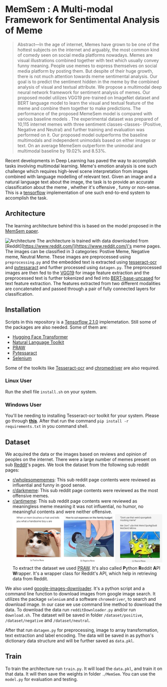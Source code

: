 # MemSem : A Multi-modal Framework for Sentimental Analysis of Meme

> Abstract—In the age of internet, Memes have grown to be one of the hottest subjects on the internet and arguably, the most common kind of comedy seen on social media platforms nowadays. Memes are visual illustrations combined together with text which usually convey funny meaning. People use memes to express themselves on social media platform by posting them. But despite of their huge growth, there is not much attention towards meme sentimental analysis. Our goal is to predict the sentiment hidden in the meme by the combined analysis of visual and textual attribute. We propose a multimodal deep neural network framework for sentiment analysis of memes. 
> Our proposed model utilizes VGG19 pre-trained on ImageNet dataset and BERT  language model to learn the visual and textual feature of the meme and combine them together to make predictions. The performance of the proposed MemeSem model is compared with various baseline models . The experimental dataset was prepared of 10,115 internet memes with three sentiment classes-classes- (Positive, Negative and Neutral) and further training and evaluation was performed on it. Our proposed model outperforms the baseline multimodals and independent unimodals based on either images or text. On an average MemeSem outperform the unimodal and multimodal baseline by 19.02% and 8.53%.

Recent developments in Deep Learning has paved the way to accomplish tasks involving multimodal learning. Meme's emotion analysis is one such challenge which requires high-level scene interpretation from images combined with language modelling of relevant text. Given an image and a natural language text about the image, the task is to provide an accurate classification about the meme , whether it's offensive , funny or non-sense. This is a [tensorflow](https://www.tensorflow.org/api_docs/python/) implementation of one such end-to-end system to accomplish the task.

## Architecture
The learning architecture behind this is based on the model proposed in the [MemSem paper](https://drive.google.com/file/d/1eAbbQLemseaGMdHrmFjukQZUG1vqVbfL/view?usp=sharing).

![Architecture](./dataset/Architecture.png)
The architecture is trained with data downloaded from [Reddit](https://www.reddit.com/](https://www.reddit.com/)'s meme pages. The images can be classified in 3 categories: Postive Meme, Negative meme, Neutral Meme. These images are preprocessed using `preprocessing.py` and the embedded text is extracted using [tesseract-ocr](https://tesseract-ocr.github.io/) and [pytessaract](https://github.com/madmaze/pytesseract) and further processed using `datagen.py`. The preprocessed images are then fed to the [VGG19](https://arxiv.org/abs/1409.1556) for image feature extraction and the preprocessed text is further tokenized and fed into [BERT-base-uncased](https://arxiv.org/abs/1810.04805) for text feature extraction. The features extracted from two different modalities are concatenated and passed through a pair of fully connected layers for classification.

## Installation
Scripts in this repository is a  [Tensorflow 2.1.0](https://www.tensorflow.org/api_docs/python/) implemetation. Still some of the packages are also needed. Some of them are:
- [Hugging Face Transformer](https://huggingface.co/transformers/)
- [Natural Language Toolkit](https://www.nltk.org/)
- [PRAW](https://praw.readthedocs.io/)
- [Pytessaract](https://github.com/madmaze/pytesseract)
- [Selenium](https://www.selenium.dev/documentation/en/)

Some of the toolkits like [Tesseract-ocr](https://tesseract-ocr.github.io/) and [chromedriver](https://chromedriver.chromium.org/) are also required.
### Linux User
Run the shell file `install.sh` on your system.

### Windows User
You'll be needing to installing Tesseract-ocr toolkit for your system. Please go through [**this**]([https://github.com/tesseract-ocr/tesseract](https://github.com/tesseract-ocr/tesseract)).  After that run the command 
`pip install -r requirements.txt` 
in you command shell.


## Dataset
We acquired the data or the images based on reviews and opinion of peoples on the internet. There were a large number of memes present on sub [Reddit](https://www.reddit.com/)'s pages. We took the dataset from the following sub reddit pages:
- [r/wholesomememes](https://www.reddit.com/r/wholesomememes/): This sub reddit page contents were reviewed as influential and funny in good sense.
- [r/darkmeme](https://www.reddit.com/r/darkmeme/): This sub reddit page contents were reviewed as the most offensive memes.
- [r/antimeme](https://www.reddit.com/r/antimeme/): This sub reddit page contents were reviewed as meaningless meme meaning it was not influential, no humor, no meaningful contents and were neither offensive.
![Memes](./dataset/3_tile_MEME.jpg)
To extract the dataset we used [PRAW](https://praw.readthedocs.io/). It's also called **P**ython **R**eddit **A**PI **W**rapper. It's a wrapper class for Reddit's API, which help in retrieving data from Reddit. 

We also used [google-images-downloader](https://google-images-download.readthedocs.io/). It's a python script and a command line function to download images from google image search. It utilizes the package `selenium` and a software `chromedriver`, to search and download image. In our case we use command line method to download the data.
To download the data run `redditDownloader.py` and/or run `download.sh`. The dataset will be saved in folder `/dataset/positive`, `/dataset/negative` and `/dataset/neutral`.

After that run `datagen.py` for preprocessing, image to array transformation, text extraction and label encoding. The data will be saved in as python's dictionary data structure and will be further saved as `data.pkl`.

## Train
To train the architecture run `train.py`. It will load the `data.pkl`, and train it on that data. It will then save the weights in folder `./MemSem`. You can use the `model.py` for evaluation and testing.

